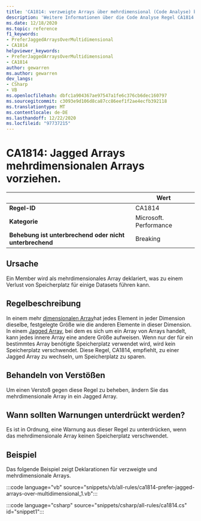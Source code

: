 ```yaml
---
title: 'CA1814: verzweigte Arrays über mehrdimensional (Code Analyse) bevorzugen'
description: 'Weitere Informationen über die Code Analyse Regel CA1814: verzweigte Arrays vor mehrdimensionalen Arrays bevorzugen'
ms.date: 12/18/2020
ms.topic: reference
f1_keywords:
- PreferJaggedArraysOverMultidimensional
- CA1814
helpviewer_keywords:
- PreferJaggedArraysOverMultidimensional
- CA1814
author: gewarren
ms.author: gewarren
dev_langs:
- CSharp
- VB
ms.openlocfilehash: dbfc1a904367ae97547a1fe6c376cb6dec160797
ms.sourcegitcommit: c3093e9d106d8ca87cc86eef1f2ae4ecfb392118
ms.translationtype: MT
ms.contentlocale: de-DE
ms.lasthandoff: 12/22/2020
ms.locfileid: "97737215"
---
```

# <a name="ca1814-prefer-jagged-arrays-over-multidimensional"></a>CA1814: Jagged Arrays mehrdimensionalen Arrays vorziehen.

| | Wert |
|-|-|
| **Regel-ID** |CA1814|
| **Kategorie** |Microsoft. Performance|
| **Behebung ist unterbrechend oder nicht unterbrechend** |Breaking|

## <a name="cause"></a>Ursache

Ein Member wird als mehrdimensionales Array deklariert, was zu einem Verlust von Speicherplatz für einige Datasets führen kann.

## <a name="rule-description"></a>Regelbeschreibung

In einem mehr [dimensionalen Array](../../../csharp/programming-guide/arrays/multidimensional-arrays.md)hat jedes Element in jeder Dimension dieselbe, festgelegte Größe wie die anderen Elemente in dieser Dimension. In einem [Jagged Array](../../../csharp/programming-guide/arrays/jagged-arrays.md), bei dem es sich um ein Array von Arrays handelt, kann jedes innere Array eine andere Größe aufweisen. Wenn nur der für ein bestimmtes Array benötigte Speicherplatz verwendet wird, wird kein Speicherplatz verschwendet. Diese Regel, CA1814, empfiehlt, zu einer Jagged Array zu wechseln, um Speicherplatz zu sparen.

## <a name="how-to-fix-violations"></a>Behandeln von Verstößen

Um einen Verstoß gegen diese Regel zu beheben, ändern Sie das mehrdimensionale Array in ein Jagged Array.

## <a name="when-to-suppress-warnings"></a>Wann sollten Warnungen unterdrückt werden?

Es ist in Ordnung, eine Warnung aus dieser Regel zu unterdrücken, wenn das mehrdimensionale Array keinen Speicherplatz verschwendet.

## <a name="example"></a>Beispiel

Das folgende Beispiel zeigt Deklarationen für verzweigte und mehrdimensionale Arrays.

:::code language="vb" source="snippets/vb/all-rules/ca1814-prefer-jagged-arrays-over-multidimensional_1.vb":::

:::code language="csharp" source="snippets/csharp/all-rules/ca1814.cs" id="snippet1":::
